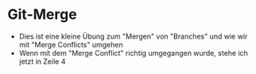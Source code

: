 # Git-Merge
- Dies ist eine kleine Übung zum "Mergen" von "Branches" und wie wir mit "Merge Conflicts" umgehen
- Wenn mit dem "Merge Conflict" richtig umgegangen wurde, stehe ich jetzt in Zeile 4